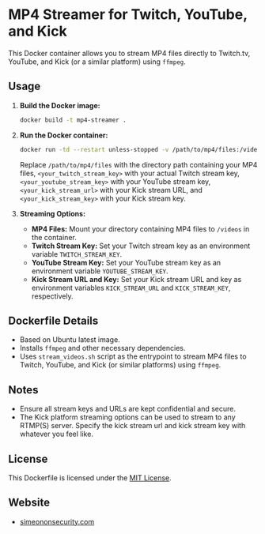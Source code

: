 # MP4 Streamer for Twitch, YouTube, and Kick

This Docker container allows you to stream MP4 files directly to Twitch.tv, YouTube, and Kick (or a similar platform) using `ffmpeg`.

## Usage

1. **Build the Docker image:**

    ```bash
    docker build -t mp4-streamer .
    ```

2. **Run the Docker container:**

    ```bash
    docker run -td --restart unless-stopped -v /path/to/mp4/files:/videos -e TWITCH_STREAM_KEY=<your_twitch_stream_key> -e YOUTUBE_STREAM_KEY=<your_youtube_stream_key> -e KICK_STREAM_URL=<your_kick_stream_url> -e KICK_STREAM_KEY=<your_kick_stream_key> -e VIDEO_DIR=/videos mp4-streamer
    ```

    Replace `/path/to/mp4/files` with the directory path containing your MP4 files, `<your_twitch_stream_key>` with your actual Twitch stream key, `<your_youtube_stream_key>` with your YouTube stream key, `<your_kick_stream_url>` with your Kick stream URL, and `<your_kick_stream_key>` with your Kick stream key.

3. **Streaming Options:**

    - **MP4 Files:** Mount your directory containing MP4 files to `/videos` in the container.
    - **Twitch Stream Key:** Set your Twitch stream key as an environment variable `TWITCH_STREAM_KEY`.
    - **YouTube Stream Key:** Set your YouTube stream key as an environment variable `YOUTUBE_STREAM_KEY`.
    - **Kick Stream URL and Key:** Set your Kick stream URL and key as environment variables `KICK_STREAM_URL` and `KICK_STREAM_KEY`, respectively.

## Dockerfile Details

- Based on Ubuntu latest image.
- Installs `ffmpeg` and other necessary dependencies.
- Uses `stream_videos.sh` script as the entrypoint to stream MP4 files to Twitch, YouTube, and Kick (or similar platforms) using `ffmpeg`.

## Notes

- Ensure all stream keys and URLs are kept confidential and secure.
- The Kick platform streaming options can be used to stream to any RTMP(S) server. Specify the kick stream url and kick stream key with whatever you feel like.
## License

This Dockerfile is licensed under the [MIT License](LICENSE).

## Website
- [simeononsecurity.com](https://simeononsecurity.com)
